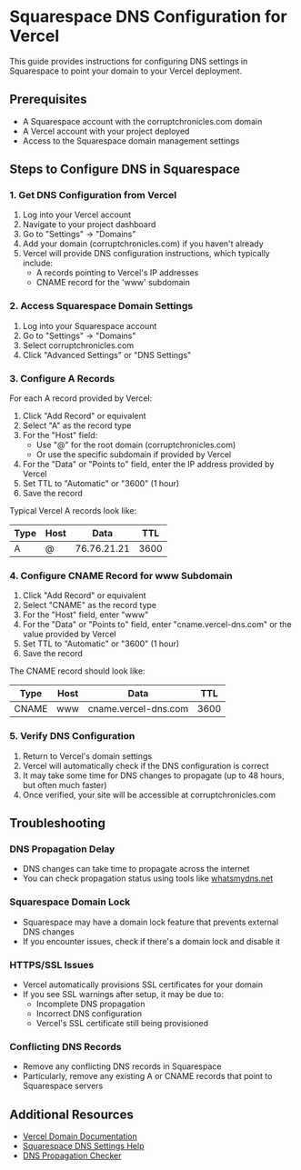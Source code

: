 # Squarespace DNS Configuration for Vercel

This guide provides instructions for configuring DNS settings in Squarespace to point your domain to your Vercel deployment.

## Prerequisites

- A Squarespace account with the corruptchronicles.com domain
- A Vercel account with your project deployed
- Access to the Squarespace domain management settings

## Steps to Configure DNS in Squarespace

### 1. Get DNS Configuration from Vercel

1. Log into your Vercel account
2. Navigate to your project dashboard
3. Go to "Settings" → "Domains"
4. Add your domain (corruptchronicles.com) if you haven't already
5. Vercel will provide DNS configuration instructions, which typically include:
   - A records pointing to Vercel's IP addresses
   - CNAME record for the 'www' subdomain

### 2. Access Squarespace Domain Settings

1. Log into your Squarespace account
2. Go to "Settings" → "Domains"
3. Select corruptchronicles.com
4. Click "Advanced Settings" or "DNS Settings"

### 3. Configure A Records

For each A record provided by Vercel:

1. Click "Add Record" or equivalent
2. Select "A" as the record type
3. For the "Host" field:
   - Use "@" for the root domain (corruptchronicles.com)
   - Or use the specific subdomain if provided by Vercel
4. For the "Data" or "Points to" field, enter the IP address provided by Vercel
5. Set TTL to "Automatic" or "3600" (1 hour)
6. Save the record

Typical Vercel A records look like:

| Type | Host | Data           | TTL    |
|------|------|----------------|--------|
| A    | @    | 76.76.21.21    | 3600   |

### 4. Configure CNAME Record for www Subdomain

1. Click "Add Record" or equivalent
2. Select "CNAME" as the record type
3. For the "Host" field, enter "www"
4. For the "Data" or "Points to" field, enter "cname.vercel-dns.com" or the value provided by Vercel
5. Set TTL to "Automatic" or "3600" (1 hour)
6. Save the record

The CNAME record should look like:

| Type  | Host | Data                | TTL    |
|-------|------|---------------------|--------|
| CNAME | www  | cname.vercel-dns.com | 3600   |

### 5. Verify DNS Configuration

1. Return to Vercel's domain settings
2. Vercel will automatically check if the DNS configuration is correct
3. It may take some time for DNS changes to propagate (up to 48 hours, but often much faster)
4. Once verified, your site will be accessible at corruptchronicles.com

## Troubleshooting

### DNS Propagation Delay

- DNS changes can take time to propagate across the internet
- You can check propagation status using tools like [whatsmydns.net](https://www.whatsmydns.net/)

### Squarespace Domain Lock

- Squarespace may have a domain lock feature that prevents external DNS changes
- If you encounter issues, check if there's a domain lock and disable it

### HTTPS/SSL Issues

- Vercel automatically provisions SSL certificates for your domain
- If you see SSL warnings after setup, it may be due to:
  - Incomplete DNS propagation
  - Incorrect DNS configuration
  - Vercel's SSL certificate still being provisioned

### Conflicting DNS Records

- Remove any conflicting DNS records in Squarespace
- Particularly, remove any existing A or CNAME records that point to Squarespace servers

## Additional Resources

- [Vercel Domain Documentation](https://vercel.com/docs/concepts/projects/domains)
- [Squarespace DNS Settings Help](https://support.squarespace.com/hc/en-us/articles/205812348-Advanced-DNS-settings)
- [DNS Propagation Checker](https://www.whatsmydns.net/)
